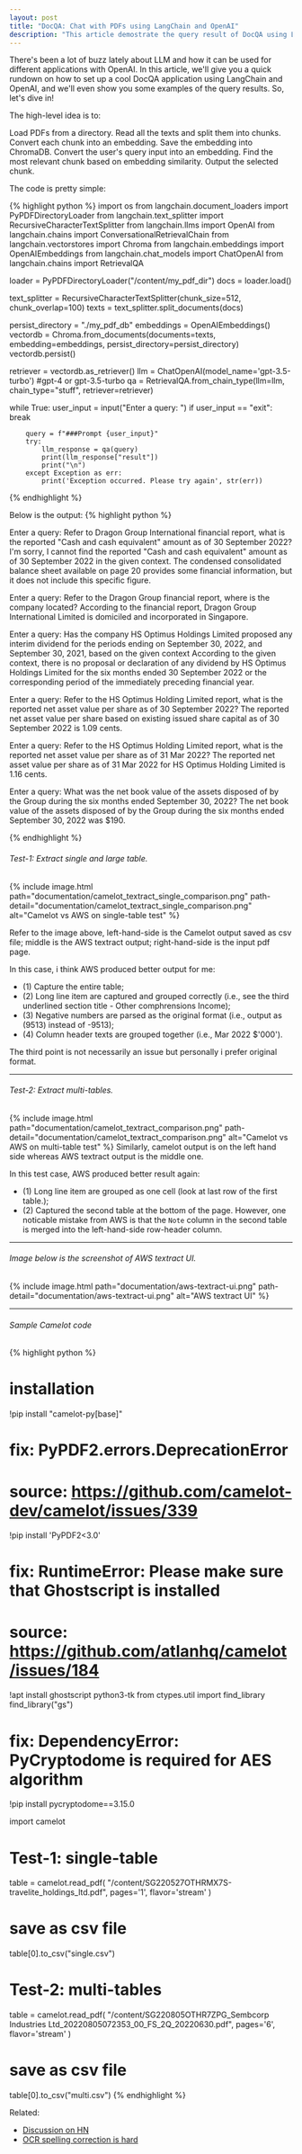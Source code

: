 ```yaml
---
layout: post
title: "DocQA: Chat with PDFs using LangChain and OpenAI"
description: "This article demostrate the query result of DocQA using LangChain and OpenAI"
---
```


There's been a lot of buzz lately about LLM and how it can be used for
different applications with OpenAI. In this article, we'll give you a quick
rundown on how to set up a cool DocQA application using LangChain and OpenAI,
and we'll even show you some examples of the query results. So, let's dive in!

The high-level idea is to:

Load PDFs from a directory.
Read all the texts and split them into chunks.
Convert each chunk into an embedding.
Save the embedding into ChromaDB.
Convert the user's query input into an embedding.
Find the most relevant chunk based on embedding similarity.
Output the selected chunk.

The code is pretty simple:

{% highlight python %}
import os
from langchain.document_loaders import PyPDFDirectoryLoader
from langchain.text_splitter import RecursiveCharacterTextSplitter
from langchain.llms import OpenAI
from langchain.chains import ConversationalRetrievalChain
from langchain.vectorstores import Chroma
from langchain.embeddings import OpenAIEmbeddings
from langchain.chat_models import ChatOpenAI
from langchain.chains import RetrievalQA

loader = PyPDFDirectoryLoader("/content/my_pdf_dir")
docs = loader.load()

text_splitter = RecursiveCharacterTextSplitter(chunk_size=512, chunk_overlap=100)
texts = text_splitter.split_documents(docs)

persist_directory = "./my_pdf_db"
embeddings = OpenAIEmbeddings()
vectordb = Chroma.from_documents(documents=texts,
                                 embedding=embeddings,
                                 persist_directory=persist_directory)
vectordb.persist()

retriever = vectordb.as_retriever()
llm = ChatOpenAI(model_name='gpt-3.5-turbo') #gpt-4 or gpt-3.5-turbo
qa = RetrievalQA.from_chain_type(llm=llm, chain_type="stuff", retriever=retriever)

while True:
        user_input = input("Enter a query: ")
        if user_input == "exit":
            break

        query = f"###Prompt {user_input}"
        try:
            llm_response = qa(query)
            print(llm_response["result"])
            print("\n")
        except Exception as err:
            print('Exception occurred. Please try again', str(err))

{% endhighlight %}

Below is the output:
{% highlight python %}
>>>
Enter a query: Refer to Dragon Group International financial report, what is the reported "Cash and cash equivalent" amount as of 30 September 2022?
I'm sorry, I cannot find the reported "Cash and cash equivalent" amount as of 30 September 2022 in the given context. The condensed consolidated balance sheet available on page 20 provides some financial information, but it does not include this specific figure.


Enter a query: Refer to the Dragon Group financial report, where is the company located?
According to the financial report, Dragon Group International Limited is domiciled and incorporated in Singapore.


Enter a query: Has the company HS Optimus Holdings Limited proposed any interim dividend for the periods ending on September 30, 2022, and September 30, 2021, based on the given context
According to the given context, there is no proposal or declaration of any dividend by HS Optimus Holdings Limited for the six months ended 30 September 2022 or the corresponding period of the immediately preceding financial year.


Enter a query: Refer to the HS Optimus Holding Limited report, what is the reported net asset value per share as of 30 September 2022?
The reported net asset value per share based on existing issued share capital as of 30 September 2022 is 1.09 cents.


Enter a query: Refer to the HS Optimus Holding Limited report, what is the reported net asset value per share as of 31 Mar 2022?
The reported net asset value per share as of 31 Mar 2022 for HS Optimus Holding Limited is 1.16 cents.


Enter a query: What was the net book value of the assets disposed of by the Group during the six months ended September 30, 2022?
The net book value of the assets disposed of by the Group during the six months ended September 30, 2022 was $190.

{% endhighlight %}

###### Test-1: Extract single and large table.
{% include image.html path="documentation/camelot_textract_single_comparison.png" path-detail="documentation/camelot_textract_single_comparison.png" alt="Camelot vs AWS on single-table test" %}

Refer to the image above, left-hand-side is the Camelot output saved as csv file; middle is the AWS textract output; right-hand-side is the input pdf page. 

In this case, i think AWS produced better output for me: 
- (1) Capture the entire table;
- (2) Long line item are captured and grouped correctly (i.e., see the third underlined section title - Other comphrensions Income); 
- (3) Negative numbers are parsed as the original format (i.e., output as (9513) instead of -9513); 
- (4) Column header texts are grouped together (i.e., Mar 2022 $'000').

The third point is not necessarily an issue but personally i prefer original
format.

----

###### Test-2: Extract multi-tables.
{% include image.html path="documentation/camelot_textract_comparison.png" path-detail="documentation/camelot_textract_comparison.png" alt="Camelot vs AWS on multi-table test" %}
Similarly, camelot output is on the left hand side whereas AWS textract output
is the middle one. 

In this test case, AWS produced better result again: 
- (1) Long line item are grouped as one cell (look at last row of the first table.); 
- (2) Captured the second table at the bottom of the page. However, one noticable mistake from AWS
is that the `Note` column in the second table is merged into the left-hand-side
row-header column.

----


###### Image below is the screenshot of AWS textract UI.

{% include image.html path="documentation/aws-textract-ui.png" path-detail="documentation/aws-textract-ui.png" alt="AWS textract UI" %}

----

###### Sample Camelot code
{% highlight python %}
# installation 
!pip install "camelot-py[base]"

# fix: PyPDF2.errors.DeprecationError
# source: https://github.com/camelot-dev/camelot/issues/339
!pip install 'PyPDF2<3.0'

# fix: RuntimeError: Please make sure that Ghostscript is installed
# source: https://github.com/atlanhq/camelot/issues/184
!apt install ghostscript python3-tk
from ctypes.util import find_library
find_library("gs")

# fix: DependencyError: PyCryptodome is required for AES algorithm
!pip install pycryptodome==3.15.0

import camelot

# Test-1: single-table
table = camelot.read_pdf(
    "/content/SG220527OTHRMX7S-travelite_holdings_ltd.pdf", 
    pages='1', 
    flavor='stream'
)
# save as csv file
table[0].to_csv("single.csv")


# Test-2: multi-tables
table = camelot.read_pdf(
    "/content/SG220805OTHR7ZPG_Sembcorp Industries Ltd_20220805072353_00_FS_2Q_20220630.pdf",
    pages='6',
    flavor='stream'
)
# save as csv file
table[0].to_csv("multi.csv")
{% endhighlight %}


Related:
- [Discussion on HN](https://news.ycombinator.com/item?id=20470439)
- [OCR spelling correction is hard](https://maxhalford.github.io/blog/ocr-spelling-correction-is-hard/)
